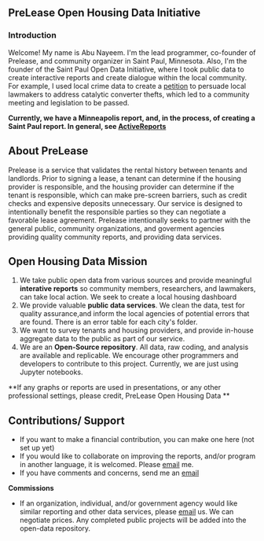 ## PreLease Open Housing Data Initiative

### Introduction

Welcome! My name is Abu Nayeem. I'm the lead programmer, co-founder of Prelease, and community organizer in Saint Paul, Minnesota. Also, I'm the founder of the Saint Paul Open Data Initiative, where I took public data to create interactive reports and create dialogue within the local community. For example, I used local crime data to create a [petition](https://chng.it/xXpjKB8r) to persuade local lawmakers to address catalytic converter thefts, which led to a community meeting and legislation to be passed. 

**Currently, we have a Minneapolis report, and, in the process, of creating a Saint Paul report. In general, see [ActiveReports](https://github.com/PreLease/community-data-reports/blob/859c1769ed0877f465a0b38a6ce6f9a98e9c4999/ActiveReports.md)**

## About PreLease 

Prelease is a service that validates the rental history between tenants and landlords. Prior to signing a lease, a tenant can determine if the housing provider is responsible, and the housing provider can determine if the tenant is responsible, which can make pre-screen barriers, such as credit checks and expensive deposits unnecessary. Our service is designed to intentionally benefit the responsible parties so they can negotiate a favorable lease agreement. Prelease intentionally seeks to partner with the general public, community organizations, and goverment agencies providing quality community reports, and providing data services.


## Open Housing Data Mission

1) We take public open data from various sources and provide meaningful **interative reports** so community members, researchers, and  lawmakers, can take local action. We seek to create a local housing dashboard
2) We provide valuable **public data services**. We clean the data, test for quality assurance,and inform the local agencies of potential errors that are found. There is an error table for each city's folder. 
3) We want to survey tenants and housing providers, and provide in-house aggregate data to the public as part of our service.
4) We are an **Open-Source repository**. All data, raw coding, and analysis are available and replicable. We encourage other programmers and developers to contribute to this project. Currently, we are just using Jupyter notebooks.

**If any graphs or reports are used in presentations, or any other professional settings, please credit, PreLease Open Housing Data **

## Contributions/ Support
  - If you want to make a financial contribution, you can make one here (not set up yet)
  - If you would like to collaborate on improving the reports, and/or program in another language, it is welcomed. Please [email](mailto:anayeem1@gmail.com?Subject=Open-Data%20Contributer:) me.
  - If you have comments and concerns, send me an [email](mailto:anayeem1@gmail.com?Subject=Open-Data%20Comment:) 

**Commissions**
  - If an organization, individual, and/or government agency would like similar reporting and other data services, please [email](mailto:anayeem1@gmail.com?Subject=Open-Data%20Commission:) us. We can negotiate prices. Any completed public projects will be added into the open-data repository.  

